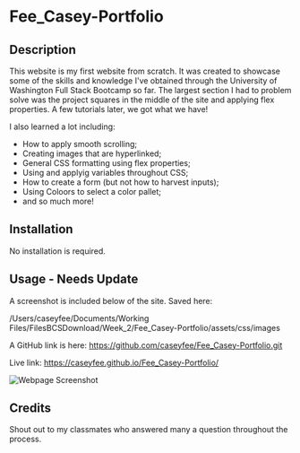 # Fee_Casey-Portfolio
## Description

This website is my first website from scratch. It was created to showcase some of the skills and knowledge I've obtained through the University of Washington Full Stack Bootcamp so far. The largest section I had to problem solve was the project squares in the middle of the site and applying flex properties. A few tutorials later, we got what we have!

I also learned a lot including:

- How to apply smooth scrolling;
- Creating images that are hyperlinked;
- General CSS formatting using flex properties;
- Using and applyig variables throughout CSS;
- How to create a form (but not how to harvest inputs);
- Using Coloors to select a color pallet;
- and so much more!


## Installation

No installation is required.

## Usage - Needs Update

A screenshot is included below of the site. Saved here: 

/Users/caseyfee/Documents/Working Files/FilesBCSDownload/Week_2/Fee_Casey-Portfolio/assets/css/images


A GitHub link is here: https://github.com/caseyfee/Fee_Casey-Portfolio.git


Live link: https://caseyfee.github.io/Fee_Casey-Portfolio/

![Webpage Screenshot](./assets/css/images/backyard.jpg)


## Credits

Shout out to my classmates who answered many a question throughout the process.